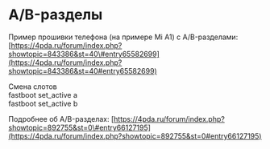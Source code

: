 # A/B-разделы

Пример прошивки телефона \(на примере Mi A1\) с A/B-разделами:  
[https://4pda.ru/forum/index.php?showtopic=843386&st=40\#entry65582699](https://4pda.ru/forum/index.php?showtopic=843386&st=40#entry65582699)

Смена слотов   
fastboot set\_active a   
fastboot set\_active b

Подробнее об A/B-разделах: [https://4pda.ru/forum/index.php?showtopic=892755&st=0\#entry66127195](https://4pda.ru/forum/index.php?showtopic=892755&st=0#entry66127195)



